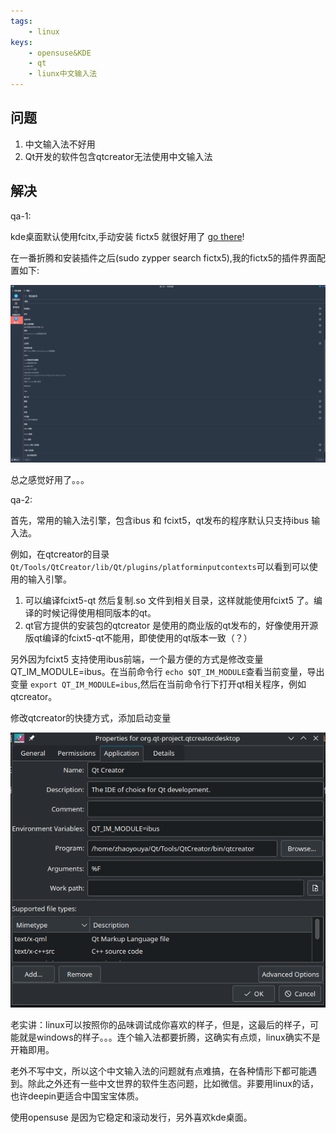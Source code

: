 ```yaml
---
tags:
    - linux
keys:
    - opensuse&KDE
    - qt
    - liunx中文输入法
---
```


## 问题

1. 中文输入法不好用
2. Qt开发的软件包含qtcreator无法使用中文输入法


## 解决
qa-1:

kde桌面默认使用fcitx,手动安装 fictx5 就很好用了 [go there](https://zh.opensuse.org/Fcitx5)!

在一番折腾和安装插件之后(sudo zypper search fictx5),我的fictx5的插件界面配置如下:

![a](../../../asserts/fcixt.png)

总之感觉好用了。。。


qa-2:

首先，常用的输入法引擎，包含ibus 和 fcixt5，qt发布的程序默认只支持ibus 输入法。

例如，在qtcreator的目录 `Qt/Tools/QtCreator/lib/Qt/plugins/platforminputcontexts`可以看到可以使用的输入引擎。

1. 可以编译fcixt5-qt 然后复制.so 文件到相关目录，这样就能使用fcixt5 了。编译的时候记得使用相同版本的qt。
2. qt官方提供的安装包的qtcreator 是使用的商业版的qt发布的，好像使用开源版qt编译的fcixt5-qt不能用，即使使用的qt版本一致（？）

另外因为fcixt5 支持使用ibus前端，一个最方便的方式是修改变量 QT_IM_MODULE=ibus。在当前命令行 `echo $QT_IM_MODULE`查看当前变量，导出变量 `export QT_IM_MODULE=ibus`,然后在当前命令行下打开qt相关程序，例如qtcreator。

修改qtcreator的快捷方式，添加启动变量

![alt text](../../../asserts/qtfcitx5.png)

老实讲：linux可以按照你的品味调试成你喜欢的样子，但是，这最后的样子，可能就是windows的样子。。。连个输入法都要折腾，这确实有点烦，linux确实不是开箱即用。

老外不写中文，所以这个中文输入法的问题就有点难搞，在各种情形下都可能遇到。除此之外还有一些中文世界的软件生态问题，比如微信。非要用linux的话，也许deepin更适合中国宝宝体质。

使用opensuse 是因为它稳定和滚动发行，另外喜欢kde桌面。